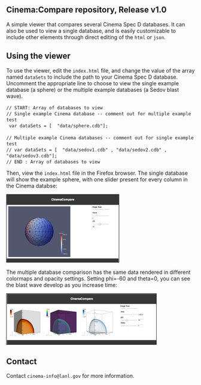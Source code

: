 ## Cinema:Compare repository, Release v1.0

A simple viewer that compares several Cinema Spec D databases. It can also be used to view a single database, and is easily customizable to include other elements through direct editing of the `html` or `json`.

## Using the viewer

To use the viewer, edit the `index.html` file, and change the value of the array named `dataSets` to include the path to your Cinema Spec D database.  Uncomment the appropriate line to choose to view the single example database (a sphere) or the multiple example databases (a Sedov blast wave).  


```
// START: Array of databases to view
// Single example Cinema database -- comment out for multiple example test
 var dataSets = [  "data/sphere.cdb"];

// Multiple example Cinema databases -- comment out for single example test
// var dataSets = [  "data/sedov1.cdb" , "data/sedov2.cdb" , "data/sedov3.cdb"];
// END : Array of databases to view

```   			

Then, view the `index.html` file in the Firefox browser.  The single database will show the example sphere, with one slider present for every column in the Cinema databse:

<img src="doc/img/single.png" width="300" border="1"/>

The multiple database comparison has the same data rendered in different colormaps and opacity settings.  Setting phi=-60 and theta=0, you can see the blast wave develop as you increase time:

<img src="doc/img/triple.png" width="400" border="1"/>

## Contact

Contact `cinema-info@lanl.gov` for more information.
